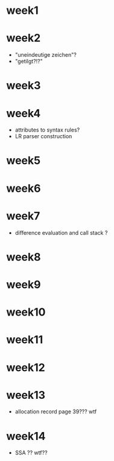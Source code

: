# week1
# week2
- "uneindeutige zeichen"? 
- "getilgt?!?"

# week3
# week4
- attributes to syntax rules?
- LR parser construction
# week5
# week6
# week7
- difference evaluation and call stack ?
# week8
# week9
# week10
# week11
# week12
# week13
- allocation record page 39??? wtf
# week14
- SSA ?? wtf??

